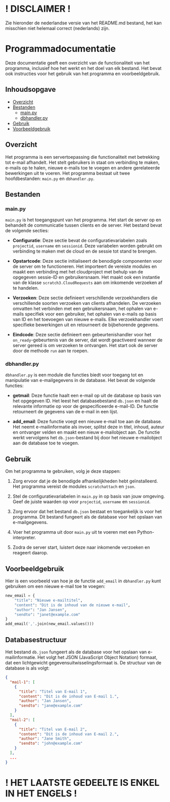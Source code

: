 # ! DISCLAIMER !
Zie hieronder de nederlandse versie van het README.md bestand, het kan misschien niet helemaal correct (nederlands) zijn.


# Programmadocumentatie

Deze documentatie geeft een overzicht van de functionaliteit van het programma, inclusief hoe het werkt en het doel van elk bestand. Het bevat ook instructies voor het gebruik van het programma en voorbeeldgebruik.

## Inhoudsopgave
- [Overzicht](#overzicht)
- [Bestanden](#bestanden)
  - [main.py](#mainpy)
  - [dbhandler.py](#dbhandlerpy)
- [Gebruik](#gebruik)
- [Voorbeeldgebruik](#voorbeeldgebruik)

## Overzicht<a name="overzicht"></a>
Het programma is een servertoepassing die functionaliteit met betrekking tot e-mail afhandelt. Het stelt gebruikers in staat om verbinding te maken, e-mails op te halen, nieuwe e-mails toe te voegen en andere gerelateerde bewerkingen uit te voeren. Het programma bestaat uit twee hoofdbestanden: `main.py` en `dbhandler.py`.

## Bestanden<a name="bestanden"></a>

### main.py<a name="mainpy"></a>
`main.py` is het toegangspunt van het programma. Het start de server op en behandelt de communicatie tussen clients en de server. Het bestand bevat de volgende secties:

- **Configuratie**: Deze sectie bevat de configuratievariabelen zoals `projectid`, `username` en `sessionid`. Deze variabelen worden gebruikt om verbinding te maken met de cloud en de sessie tot stand te brengen.

- **Opstartcode**: Deze sectie initialiseert de benodigde componenten voor de server om te functioneren. Het importeert de vereiste modules en maakt een verbinding met het cloudproject met behulp van de opgegeven sessie-ID en gebruikersnaam. Het maakt ook een instantie van de klasse `scratch3.CloudRequests` aan om inkomende verzoeken af te handelen.

- **Verzoeken**: Deze sectie definieert verschillende verzoekhandlers die verschillende soorten verzoeken van clients afhandelen. De verzoeken omvatten het verbinden met een gebruikersnaam, het ophalen van e-mails specifiek voor een gebruiker, het ophalen van e-mails op basis van ID en het toevoegen van nieuwe e-mails. Elke verzoekhandler voert specifieke bewerkingen uit en retourneert de bijbehorende gegevens.

- **Eindcode**: Deze sectie definieert een gebeurtenishandler voor het `on_ready`-gebeurtenis van de server, dat wordt geactiveerd wanneer de server gereed is om verzoeken te ontvangen. Het start ook de server door de methode `run` aan te roepen.

### dbhandler.py<a name="dbhandlerpy"></a>
`dbhandler.py` is een module die functies biedt voor toegang tot en manipulatie van e-mailgegevens in de database. Het bevat de volgende functies:

- **getmail**: Deze functie haalt een e-mail op uit de database op basis van het opgegeven ID. Het leest het databasebestand `db.json` en haalt de relevante informatie op voor de gespecificeerde e-mail-ID. De functie retourneert de gegevens van de e-mail in een lijst.

- **add_email**: Deze functie voegt een nieuwe e-mail toe aan de database. Het neemt e-mailinformatie als invoer, splitst deze in titel, inhoud, auteur en ontvanger velden en maakt een nieuw e-mailobject aan. De functie werkt vervolgens het `db.json`-bestand bij door het nieuwe e-mailobject aan de database toe te voegen.

## Gebruik<a name="gebruik"></a>
Om het programma te gebruiken, volg je deze stappen:

1. Zorg ervoor dat je de benodigde afhankelijkheden hebt geïnstalleerd. Het programma vereist de modules `scratchattach` en `json`.

2. Stel de configuratievariabelen in `main.py` in op basis van jouw omgeving. Geef de juiste waarden op voor `projectid`, `username` en `sessionid`.

3. Zorg ervoor dat het bestand `db.json` bestaat en toegankelijk is voor het programma. Dit bestand fungeert als de database voor het opslaan van e-mailgegevens.

4. Voer het programma uit door `main.py` uit te voeren met een Python-interpreter.

5. Zodra de server start, luistert deze naar inkomende verzoeken en reageert daarop.

## Voorbeeldgebruik<a name="voorbeeldgebruik"></a>
Hier is een voorbeeld van hoe je de functie `add_email` in `dbhandler.py` kunt gebruiken om een nieuwe e-mail toe te voegen:

```python
new_email = {
    "title": "Nieuwe e-mailtitel",
    "content": "Dit is de inhoud van de nieuwe e-mail",
    "author": "Jan Jansen",
    "sendto": "janet@example.com"
}
add_email(','.join(new_email.values()))
```
## Databasestructuur

Het bestand `db.json` fungeert als de database voor het opslaan van e-mailinformatie. Het volgt het JSON (JavaScript Object Notation) formaat, dat een lichtgewicht gegevensuitwisselingsformaat is. De structuur van de database is als volgt:

```json
{
  "mail-1": [
    {
      "title": "Titel van E-mail 1",
      "content": "Dit is de inhoud van E-mail 1.",
      "author": "Jan Jansen",
      "sendto": "jane@example.com"
    }
  ],
  "mail-2": [
    {
      "title": "Titel van E-mail 2",
      "content": "Dit is de inhoud van E-mail 2.",
      "author": "Jane Smith",
      "sendto": "john@example.com"
    }
  ],
  ...
}
````
# ! HET LAATSTE GEDEELTE IS ENKEL IN HET ENGELS !
